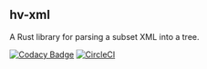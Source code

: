 hv-xml
---
A Rust library for parsing a subset XML into a tree.

[![Codacy Badge](https://api.codacy.com/project/badge/Grade/2d4e341930a143668a0d0579e193af04)](https://app.codacy.com/gh/hvhvdevdev/hv-xml?utm_source=github.com&utm_medium=referral&utm_content=hvhvdevdev/hv-xml&utm_campaign=Badge_Grade_Settings)
[![CircleCI](https://circleci.com/gh/hvhvdevdev/hv-xml.svg?style=svg)](https://circleci.com/gh/hvhvdevdev/hv-xml)